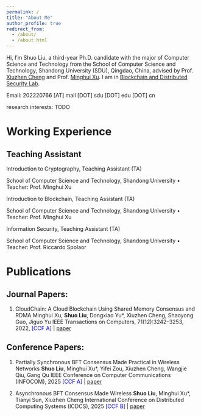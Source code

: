 ```yaml
---
permalink: /
title: "About Me"
author_profile: true
redirect_from: 
  - /about/
  - /about.html
---
```


Hi, I’m Shuo Liu, a third-year Ph.D. candidate with the major of Computer Science and Technology from the School of Computer Science and Technology, Shandong University (SDU), Qingdao, China, advised by Prof. [Xiuzhen Cheng](https://scholar.google.com/citations?user=O1yGhH0AAAAJ&hl=en&oi=ao) and Prof. [Minghui Xu](http://minghuixu.com/). I am in [Blockchain and Distributed Security Lab](https://bc.sdu.edu.cn/).

Email: 202220766 [AT] mail [DOT] sdu [DOT] edu [DOT] cn

research interests: TODO

# Working Experience

## Teaching Assistant

Introduction to Cryptography, Teaching Assistant (TA)

School of Computer Science and Technology, Shandong University • Teacher: Prof. Minghui Xu

Introduction to Blockchain, Teaching Assistant (TA)

School of Computer Science and Technology, Shandong University • Teacher: Prof. Minghui Xu

Information Security, Teaching Assistant (TA)

School of Computer Science and Technology, Shandong University • Teacher: Prof. Riccardo Spolaor

# Publications

## Journal Papers:

1. CloudChain: A Cloud Blockchain Using Shared Memory Consensus and RDMA
  Minghui Xu, **Shuo Liu**, Dongxiao Yu*, Xiuzhen Cheng, Shaoyong Guo, Jiguo Yu
  IEEE Transactions on Computers, 71(12):3242–3253, 2022, <font color='blue'> [CCF A] </font> | [paper](https://ieeexplore.ieee.org/abstract/document/9699048)
  

## Conference Papers:

1. Partially Synchronous BFT Consensus Made Practical in Wireless Networks
  **Shuo Liu**, Minghui Xu*, Yifei Zou, Xiuzhen Cheng, Wangjie Qiu, Gang Qu
  IEEE Conference on Computer Communications (INFOCOM), 2025 <font color='blue'> [CCF A] </font>| [paper](https://arxiv.org/pdf/2412.05512)
  
2. Asynchronous BFT Consensus Made Wireless
  **Shuo Liu**, Minghui Xu*, Tianyi Sun, Xiuzhen Cheng
  International Conference on Distributed Computing Systems (ICDCS), 2025 <font color='blue'>[CCF B]</font> | [paper](https://arxiv.org/pdf/2503.21279)

